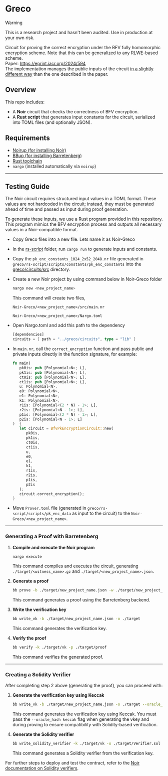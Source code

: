 # Greco

> [!WARNING]  
> This is a research project and hasn't been audited. Use in production at your own risk.

Circuit for proving the correct encryption under the BFV fully homomorphic encryption scheme. Note that this can be generalized to any RLWE-based scheme.  
Paper: https://eprint.iacr.org/2024/594  
The implementation manages the public inputs of the circuit [in a slightly different way](https://github.com/privacy-scaling-explorations/greco/pull/30) than the one described in the paper.

## Overview

This repo includes:

- A **Noir** circuit that checks the correctness of BFV encryption.
- A **Rust script** that generates input constants for the circuit, serialized into TOML files (and optionally JSON).

## Requirements

- [Noirup (for installing Noir)](https://noir-lang.org/docs/getting_started/quick_start#noir)
- [BBup (for installing Barretenberg)](https://noir-lang.org/docs/getting_started/quick_start#proving-backend)
- [Rust toolchain](https://rustup.rs/)
- `nargo` (installed automatically via `noirup`)

---

## Testing Guide

The Noir circuit requires structured input values in a TOML format. These values are not hardcoded in the circuit; instead, they must be generated ahead of time and passed as input during proof generation.

To generate these inputs, we use a Rust program provided in this repository. This program mimics the BFV encryption process and outputs all necessary values in a Noir-compatible format.

- Copy Greco files into a new file. Lets name it as Noir-Greco
- In the [rs-script](https://github.com/gnosisguild/greco/tree/noir/rs-script) folder, run `cargo run` to generate inputs and constants.
- Copy the `pk_enc_constants_1024_2x52_2048.nr` file generated in `greco/rs-script/scripts/constants/pk_enc_constants` into the [greco/circuits/src](https://github.com/gnosisguild/greco/tree/noir/circuits/src) directory.
- Create a new Noir project by using command below in Noir-Greco folder
   ```rust
   nargo new <new_project_name>
   ```
   This command will create two files,

   `Noir-Greco/<new_project_name>/src/main.nr`

   `Noir-Greco/<new_project_name>/Nargo.toml`
- Open Nargo.toml and add this path to the dependency
   ```rust
   [dependencies]
   circuits = { path = "../greco/circuits", type = "lib" }
   ```
- In `main.nr`, call the `correct_encryption` function and pass public and private inputs directly in the function signature, for example:

   ```rust
   fn main(
      pk0is: pub [Polynomial<N>; L],
      pk1is: pub [Polynomial<N>; L],
      ct0is: pub [Polynomial<N>; L],
      ct1is: pub [Polynomial<N>; L],
      u: Polynomial<N>,
      e0: Polynomial<N>,
      e1: Polynomial<N>,
      k1: Polynomial<N>,
      r1is: [Polynomial<(2 * N) - 1>; L],
      r2is: [Polynomial<N - 1>; L],
      p1is: [Polynomial<(2 * N) - 1>; L],
      p2is: [Polynomial<N - 1>; L]
   )  {
      let circuit = BfvPkEncryptionCircuit::new(
         pk0is,
         pk1is,
         ct0is,
         ct1is,
         u,
         e0,
         e1,
         k1,
         r1is,
         r2is,
         p1is,
         p2is
      );
      circuit.correct_encryption();
   }
   ```

- Move `Prover.toml` file (generated in `greco/rs-script/scripts/pk_enc_data` as input to the circuit) to the `Noir-Greco/<new_project_name>`.

---

### Generating a Proof with Barretenberg

1. **Compile and execute the Noir program**  
   ```bash
   nargo execute
   ```
   This command compiles and executes the circuit, generating `./target/<witness_name>.gz` and `./target/<new_project_name>.json`.

2. **Generate a proof**  
   ```bash
   bb prove -b ./target/new_project_name.json -w ./target/new_project_name.gz -o ./target
   ```
   This command generates a proof using the Barretenberg backend.

3. **Write the verification key**  
   ```bash
   bb write_vk -b ./target/new_project_name.json -o ./target
   ```
   This command generates the verification key.

4. **Verify the proof**  
   ```bash
   bb verify -k ./target/vk -p ./target/proof
   ```
   This command verifies the generated proof.

---

### Creating a Solidity Verifier

After completing step 2 above (generating the proof), you can proceed with:

3. **Generate the verification key using Keccak**  
   ```bash
   bb write_vk -b ./target/new_project_name.json -o ./target --oracle_hash keccak
   ```
   This command generates the verification key using Keccak. You must pass the `--oracle_hash keccak` flag when generating the vkey and during proving to ensure compatibility with Solidity-based verification.

4. **Generate the Solidity verifier**  
   ```bash
   bb write_solidity_verifier -k ./target/vk -o ./target/Verifier.sol
   ```
   This command generates a Solidity verifier from the verification key.

For further steps to deploy and test the contract, refer to the [Noir documentation on Solidity verifiers](https://noir-lang.org/docs/how_to/how-to-solidity-verifier).
